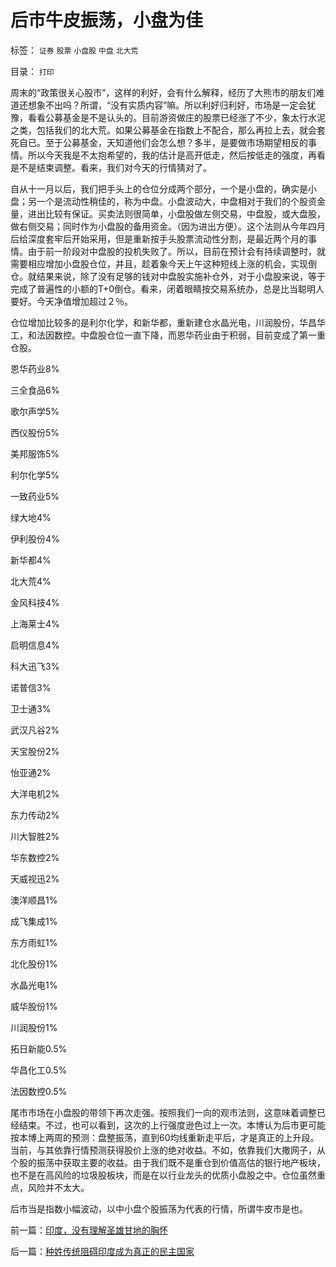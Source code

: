 # 后市牛皮振荡，小盘为佳

标签： `证券` `股票` `小盘股` `中盘` `北大荒` 

目录： `打印`

周末的“政策很关心股市”，这样的利好，会有什么解释，经历了大熊市的朋友们难道还想象不出吗？所谓，“没有实质内容”嘛。所以利好归利好，市场是一定会犹豫，看看公募基金是不是认头的。目前游资做庄的股票已经涨了不少，象太行水泥之类，包括我们的北大荒。如果公募基金在指数上不配合，那么再拉上去，就会套死自已。至于公募基金，天知道他们会怎么想？多半，是要做市场期望相反的事情。所以今天我是不太抱希望的，我的估计是高开低走，然后按低走的强度，再看是不是结束调整。看来，我们对今天的行情猜对了。



自从十一月以后，我们把手头上的仓位分成两个部分，一个是小盘的，确实是小盘；另一个是流动性稍佳的，称为中盘。小盘波动大，中盘相对于我们的个股资金量，进出比较有保证。买卖法则很简单，小盘股做左侧交易，中盘股，或大盘股，做右侧交易；同时作为小盘股的备用资金。（因为进出方便）。这个法则从今年四月后给深度套牢后开始采用，但是重新按手头股票流动性分割，是最近两个月的事情。由于前一阶段对中盘股的投机失败了。所以，目前在预计会有持续调整时，就需要相应增加小盘股仓位，并且，趁着象今天上午这种短线上涨的机会，实现倒仓。就结果来说，除了没有足够的钱对中盘股实施补仓外，对于小盘股来说，等于完成了普遍性的小额的T+0倒仓。看来，闭着眼睛按交易系统办，总是比当聪明人要好。今天净值增加超过２％。



仓位增加比较多的是利尔化学，和新华都，重新建仓水晶光电，川润股份，华昌华工，和法因数控。中盘股仓位一直下降，而恩华药业由于积弱，目前变成了第一重仓股。

恩华药业8%

三全食品6%

歌尔声学5%

西仪股份5%

美邦服饰5%

利尔化学5%

一致药业5%

绿大地4%

伊利股份4%

新华都4%

北大荒4%

金风科技4%

上海莱士4%

启明信息4%

科大迅飞3%

诺普信3%

卫士通3%

武汉凡谷2%

天宝股份2%

怡亚通2%

大洋电机2%

东力传动2%

川大智胜2%

华东数控2%

天威视迅2%

澳洋顺昌1%

成飞集成1%

东方雨虹1%

北化股份1%

水晶光电1%

威华股份1%

川润股份1%

拓日新能0.5%

华昌化工0.5%

法因数控0.5%



尾市市场在小盘股的带领下再次走强。按照我们一向的观市法则，这意味着调整已经结束。不过，也可以看到，这次的上行强度逊色过上一次。本博认为后市更可能按本博上两周的预测：盘整振荡，直到60均线重新走平后，才是真正的上升段。当前，与其依靠行情预测获得股价上涨的绝对收益。不如，依靠我们大撒网子，从个股的振荡中获取主要的收益。由于我们既不是重仓到价值高估的银行地产板块，也不是在高风险的垃圾股板块，而是在以行业龙头的优质小盘股之中。仓位虽然重点，风险并不太大。



后市当是指数小幅波动，以中小盘个股振荡为代表的行情，所谓牛皮市是也。

前一篇：[印度，没有理解圣雄甘地的胸怀](../../../2008/12/15/印度，没有理解圣雄甘地的胸怀.md)

后一篇：[种姓传统阻碍印度成为真正的民主国家](../../../2008/12/16/种姓传统阻碍印度成为真正的民主国家.md)
